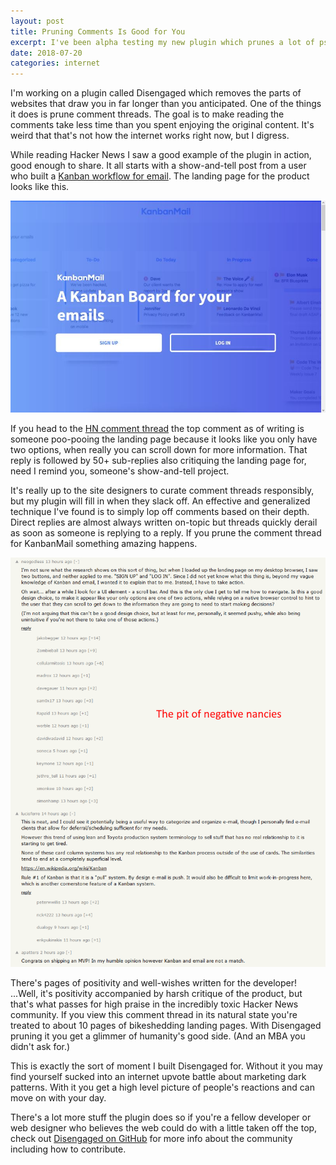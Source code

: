 ```yaml
---
layout: post
title: Pruning Comments Is Good for You
excerpt: I've been alpha testing my new plugin which prunes a lot of psychologically harmful elements from the internet. Today I saw a good example of it in action.
date: 2018-07-20
categories: internet
---
```

I'm working on a plugin called Disengaged which removes the parts of websites that draw you in far longer than you anticipated. One of the things it does is prune comment threads. The goal is to make reading the comments take less time than you spent enjoying the original content. It's weird that that's not how the internet works right now, but I digress.

While reading Hacker News I saw a good example of the plugin in action, good enough to share. It all starts with a show-and-tell post from a user who built a [Kanban workflow for email](https://news.ycombinator.com/item?id=17576024). The landing page for the product looks like this.

![Landing page for KanbanMail containing a full page image with two options to Sign Up or Log In and a scrollbar indicating there is content further down the page](/assets/pruning-comments/kanbanmail_landing_page.jpg)

If you head to the [HN comment thread]((https://news.ycombinator.com/item?id=17576024)) the top comment as of writing is someone poo-pooing the landing page because it looks like you only have two options, when really you can scroll down for more information. That reply is followed by 50+ sub-replies also critiquing the landing page for, need I remind you, someone's show-and-tell project.

It's really up to the site designers to curate comment threads responsibly, but my plugin will fill in when they slack off. An effective and generalized technique I've found is to simply lop off comments based on their depth. Direct replies are almost always written on-topic but threads quickly derail as soon as someone is replying to a reply. If you prune the comment thread for KanbanMail something amazing happens.

![A toxic first comment with all its replies pruned takes up little screen space, revealing a lot more direct replies congratulating the developer](/assets/pruning-comments/hn_comment_thread.png)

There's pages of positivity and well-wishes written for the developer! ...Well, it's positivity accompanied by harsh critique of the product, but that's what passes for high praise in the incredibly toxic Hacker News community. If you view this comment thread in its natural state you're treated to about 10 pages of bikeshedding landing pages. With Disengaged pruning it you get a glimmer of humanity's good side. (And an MBA you didn't ask for.)

This is exactly the sort of moment I built Disengaged for. Without it you may find yourself sucked into an internet upvote battle about marketing dark patterns. With it you get a high level picture of people's reactions and can move on with your day.

There's a lot more stuff the plugin does so if you're a fellow developer or web designer who believes the web could do with a little taken off the top, check out [Disengaged on GitHub](https://github.com/a13o/disengaged) for more info about the community including how to contribute.